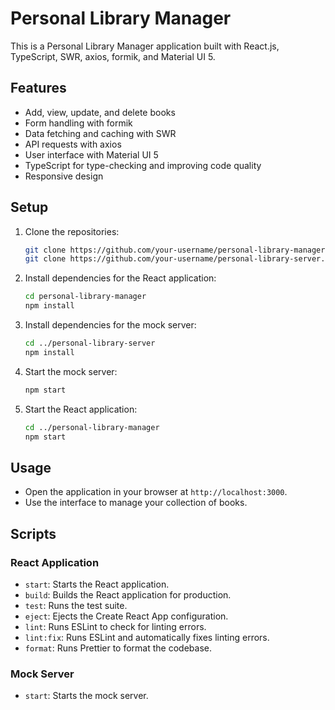 # Personal Library Manager

This is a Personal Library Manager application built with React.js, TypeScript, SWR, axios, formik, and Material UI 5.

## Features

- Add, view, update, and delete books
- Form handling with formik
- Data fetching and caching with SWR
- API requests with axios
- User interface with Material UI 5
- TypeScript for type-checking and improving code quality
- Responsive design

## Setup

1. Clone the repositories:

   ```bash
   git clone https://github.com/your-username/personal-library-manager.git
   git clone https://github.com/your-username/personal-library-server.git
   ```

2. Install dependencies for the React application:

   ```bash
   cd personal-library-manager
   npm install
   ```

3. Install dependencies for the mock server:

   ```bash
   cd ../personal-library-server
   npm install
   ```

4. Start the mock server:

   ```bash
   npm start
   ```

5. Start the React application:
   ```bash
   cd ../personal-library-manager
   npm start
   ```

## Usage

- Open the application in your browser at `http://localhost:3000`.
- Use the interface to manage your collection of books.

## Scripts

### React Application

- `start`: Starts the React application.
- `build`: Builds the React application for production.
- `test`: Runs the test suite.
- `eject`: Ejects the Create React App configuration.
- `lint`: Runs ESLint to check for linting errors.
- `lint:fix`: Runs ESLint and automatically fixes linting errors.
- `format`: Runs Prettier to format the codebase.

### Mock Server

- `start`: Starts the mock server.
